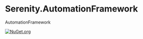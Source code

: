 # Serenity.AutomationFramework
AutomationFramework

[![NuGet.org](https://img.shields.io/nuget/v/VF.Serenity.AutomationFramework.svg?style=flat-square&label=NuGet.org)](https://www.nuget.org/packages/VF.Serenity.AutomationFramework/)

